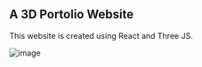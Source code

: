 ## A 3D Portolio Website

This website is created using React and Three JS.

![image](https://github.com/Oceaneyes123/Portfolio-3D/assets/42128868/b59b226b-6feb-4729-b06e-aa231b08bab9)


